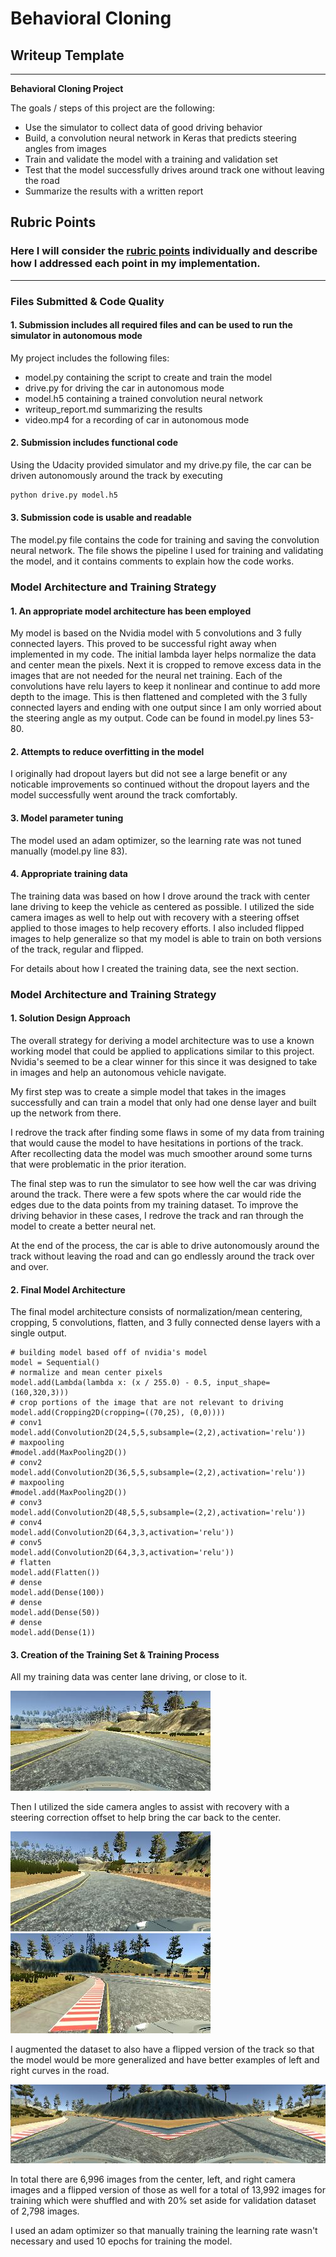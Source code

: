 # **Behavioral Cloning** 

## Writeup Template

---

**Behavioral Cloning Project**

The goals / steps of this project are the following:
* Use the simulator to collect data of good driving behavior
* Build, a convolution neural network in Keras that predicts steering angles from images
* Train and validate the model with a training and validation set
* Test that the model successfully drives around track one without leaving the road
* Summarize the results with a written report


[//]: # (Image References)

[image1]: ./examples/center_lane_driving.jpg "Center Lane Driving"
[image2]: ./examples/left_camera_recovery.jpg "Recovery using left camera"
[image3]: ./examples/recovery_left.jpg "Recovery Image"
[image4]: ./examples/original_flip.jpeg "Original and Flip"

## Rubric Points
### Here I will consider the [rubric points](https://review.udacity.com/#!/rubrics/432/view) individually and describe how I addressed each point in my implementation.  

---
### Files Submitted & Code Quality

#### 1. Submission includes all required files and can be used to run the simulator in autonomous mode

My project includes the following files:
* model.py containing the script to create and train the model
* drive.py for driving the car in autonomous mode
* model.h5 containing a trained convolution neural network 
* writeup_report.md summarizing the results
* video.mp4 for a recording of car in autonomous mode

#### 2. Submission includes functional code
Using the Udacity provided simulator and my drive.py file, the car can be driven autonomously around the track by executing 
```sh
python drive.py model.h5
```

#### 3. Submission code is usable and readable

The model.py file contains the code for training and saving the convolution neural network. The file shows the pipeline I used for training and validating the model, and it contains comments to explain how the code works.

### Model Architecture and Training Strategy

#### 1. An appropriate model architecture has been employed

My model is based on the Nvidia model with 5 convolutions and 3 fully connected layers. This proved to be successful right away when implemented in my code. The initial lambda layer helps normalize the data and center mean the pixels. Next it is cropped to remove excess data in the images that are not needed for the neural net training. Each of the convolutions have relu layers to keep it nonlinear and continue to add more depth to the image. This is then flattened and completed with the 3 fully connected layers and ending with one output since I am only worried about the steering angle as my output. Code can be found in model.py lines 53-80.

#### 2. Attempts to reduce overfitting in the model

I originally had dropout layers but did not see a large benefit or any noticable improvements so continued without the dropout layers and the model successfully went around the track comfortably.

#### 3. Model parameter tuning

The model used an adam optimizer, so the learning rate was not tuned manually (model.py line 83).

#### 4. Appropriate training data

The training data was based on how I drove around the track with center lane driving to keep the vehicle as centered as possible. I utilized the side camera images as well to help out with recovery with a steering offset applied to those images to help recovery efforts. I also included flipped images to help generalize so that my model is able to train on both versions of the track, regular and flipped.

For details about how I created the training data, see the next section. 

### Model Architecture and Training Strategy

#### 1. Solution Design Approach

The overall strategy for deriving a model architecture was to use a known working model that could be applied to applications similar to this project. Nvidia's seemed to be a clear winner for this since it was designed to take in images and help an autonomous vehicle navigate.

My first step was to create a simple model that takes in the images successfully and can train a model that only had one dense layer and built up the network from there.

I redrove the track after finding some flaws in some of my data from training that would cause the model to have hesitations in portions of the track. After recollecting data the model was much smoother around some turns that were problematic in the prior iteration.

The final step was to run the simulator to see how well the car was driving around the track. There were a few spots where the car would ride the edges due to the data points from my training dataset. To improve the driving behavior in these cases, I redrove the track and ran through the model to create a better neural net.

At the end of the process, the car is able to drive autonomously around the track without leaving the road and can go endlessly around the track over and over.

#### 2. Final Model Architecture

The final model architecture consists of normalization/mean centering, cropping, 5 convolutions, flatten, and 3 fully connected dense layers with a single output.

```
# building model based off of nvidia's model
model = Sequential()
# normalize and mean center pixels
model.add(Lambda(lambda x: (x / 255.0) - 0.5, input_shape=(160,320,3)))
# crop portions of the image that are not relevant to driving
model.add(Cropping2D(cropping=((70,25), (0,0))))
# conv1
model.add(Convolution2D(24,5,5,subsample=(2,2),activation='relu'))
# maxpooling
#model.add(MaxPooling2D())
# conv2
model.add(Convolution2D(36,5,5,subsample=(2,2),activation='relu'))
# maxpooling
#model.add(MaxPooling2D())
# conv3
model.add(Convolution2D(48,5,5,subsample=(2,2),activation='relu'))
# conv4
model.add(Convolution2D(64,3,3,activation='relu'))
# conv5
model.add(Convolution2D(64,3,3,activation='relu'))
# flatten
model.add(Flatten())
# dense
model.add(Dense(100))
# dense
model.add(Dense(50))
# dense
model.add(Dense(1))
```

#### 3. Creation of the Training Set & Training Process

All my training data was center lane driving, or close to it.

![alt text][image1]

Then I utilized the side camera angles to assist with recovery with a steering correction offset to help bring the car back to the center.

![alt text][image2]
![alt text][image3]

I augmented the dataset to also have a flipped version of the track so that the model would be more generalized and have better examples of left and right curves in the road.

![alt text][image4]

In total there are 6,996 images from the center, left, and right camera images and a flipped version of those as well for a total of 13,992 images for training which were shuffled and with 20% set aside for validation dataset of 2,798 images.

I used an adam optimizer so that manually training the learning rate wasn't necessary and used 10 epochs for training the model.
